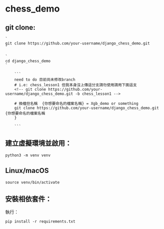 # chess_demo



## git clone:

    `
    git clone https://github.com/your-username/django_chess_demo.git
    `

    `
    cd django_chess_demo
    `

        ```
        need to do 目前尚未修改branch 
        # i.e: chess_lesson1 但我本身沒上傳這分支請勿使用請用下面這支
        <!-- git clone https://github.com/your-username/django_chess_demo.git -b chess_lesson1 -->

        # 換檔但名稱  {你想要命名的檔案名稱} = Xgb_demo or something
        git clone https://github.com/your-username/django_chess_demo.git {你想要命名的檔案名稱
        }

        ```


## 建立虛擬環境並啟用：

`python3 -m venv venv`

 ## Linux/macOS 

`
source venv/bin/activate 
`
<!-- # 或 venv\Scripts\activate (Windows) -->
## 安裝相依套件：

執行：

`
pip install -r requirements.txt
`

